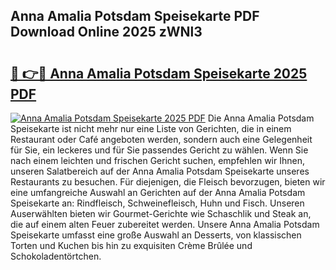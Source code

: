 ## Anna Amalia Potsdam Speisekarte PDF Download Online 2025 zWNl3

# <h2><a href="http://gc7rnq.nevu.top/?p=Anna+Amalia+Potsdam+Speisekarte">🔗 👉🔴 Anna Amalia Potsdam Speisekarte 2025 PDF</a></h2>

[![Anna Amalia Potsdam Speisekarte 2025 PDF](https://i.imgur.com/dBaPXMq.png)](http://gc7rnq.nevu.top/?p=Anna+Amalia+Potsdam+Speisekarte)
Die Anna Amalia Potsdam Speisekarte ist nicht mehr nur eine Liste von Gerichten, die in einem Restaurant oder Café angeboten werden, sondern auch eine Gelegenheit für Sie, ein leckeres und für Sie passendes Gericht zu wählen. Wenn Sie nach einem leichten und frischen Gericht suchen, empfehlen wir Ihnen, unseren Salatbereich auf der Anna Amalia Potsdam Speisekarte unseres Restaurants zu besuchen. Für diejenigen, die Fleisch bevorzugen, bieten wir eine umfangreiche Auswahl an Gerichten auf der Anna Amalia Potsdam Speisekarte an: Rindfleisch, Schweinefleisch, Huhn und Fisch. Unseren Auserwählten bieten wir Gourmet-Gerichte wie Schaschlik und Steak an, die auf einem alten Feuer zubereitet werden. Unsere Anna Amalia Potsdam Speisekarte umfasst eine große Auswahl an Desserts, von klassischen Torten und Kuchen bis hin zu exquisiten Crème Brûlée und Schokoladentörtchen.
